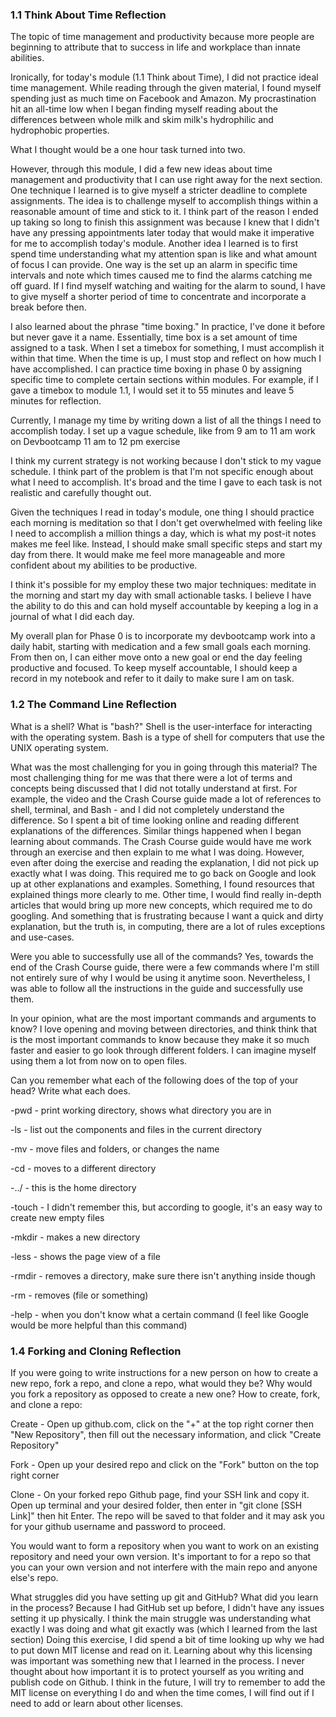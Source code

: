 ### 1.1 Think About Time Reflection

The topic of time management and productivity because more people are beginning to attribute that to success in life and workplace than innate abilities.

Ironically, for today's module (1.1 Think about Time), I did not practice ideal time management. While reading through the given material, I found myself spending just as much time on Facebook and Amazon. My procrastination hit an all-time low when I began finding myself reading about the differences between whole milk and skim milk's hydrophilic and hydrophobic properties.

What I thought would be a one hour task turned into two.

However, through this module, I did a few new ideas about time management and productivity that I can use right away for the next section. One technique I learned is to give myself a stricter deadline to complete assignments. The idea is to challenge myself to accomplish things within a reasonable amount of time and stick to it. I think part of the reason I ended up taking so long to finish this assignment was because I knew that I didn't have any pressing appointments later today that would make it imperative for me to accomplish today's module. Another idea I learned is to first spend time understanding what my attention span is like and what amount of focus I can provide. One way is the set up an alarm in specific time intervals and note which times caused me to find the alarms catching me off guard. If I find myself watching and waiting for the alarm to sound, I have to give myself a shorter period of time to concentrate and incorporate a break before then.

I also learned about the phrase "time boxing." In practice, I've done it before but never gave it a name. Essentially, time box is a set amount of time assigned to a task. When I set a timebox for something, I must accomplish it within that time. When the time is up, I must stop and reflect on how much I have accomplished. I can practice time boxing in phase 0 by assigning specific time to complete certain sections within modules. For example, if I gave a timebox to module 1.1, I would set it to 55 minutes and leave 5 minutes for reflection.

Currently, I manage my time by writing down a list of all the things I need to accomplish today. I set up a vague schedule, like from 9 am to 11 am work on Devbootcamp 11 am to 12 pm exercise

I think my current strategy is not working because I don't stick to my vague schedule. I think part of the problem is that I'm not specific enough about what I need to accomplish. It's broad and the time I gave to each task is not realistic and carefully thought out.

Given the techniques I read in today's module, one thing I should practice each morning is meditation so that I don't get overwhelmed with feeling like I need to accomplish a million things a day, which is what my post-it notes makes me feel like. Instead, I should make small specific steps and start my day from there. It would make me feel more manageable and more confident about my abilities to be productive.

I think it's possible for my employ these two major techniques: meditate in the morning and start my day with small actionable tasks. I believe I have the ability to do this and can hold myself accountable by keeping a log in a journal of what I did each day.

My overall plan for Phase 0 is to incorporate my devbootcamp work into a daily habit, starting with medication and a few small goals each morning. From then on, I can either move onto a new goal or end the day feeling productive and focused. To keep myself accountable, I should keep a record in my notebook and refer to it daily to make sure I am on task. 

### 1.2 The Command Line Reflection

What is a shell? What is "bash?"
Shell is the user-interface for interacting with the operating system. Bash is a type of shell for computers that use the UNIX operating system.

What was the most challenging for you in going through this material?
The most challenging thing for me was that there were a lot of terms and concepts being discussed that I did not totally understand at first. For example, the video and the Crash Course guide made a lot of references to shell, terminal, and Bash - and I did not completely understand the difference. So I spent a bit of time looking online and reading different explanations of the differences. Similar things happened when I began learning about commands. The Crash Course guide would have me work through an exercise and then explain to me what I was doing. However, even after doing the exercise and reading the explanation, I did not pick up exactly what I was doing. This required me to go back on Google and look up at other explanations and examples. Something, I found resources that explained things more clearly to me. Other time, I would find really in-depth articles that would bring up more new concepts, which required me to do googling. And something that is frustrating because I want a quick and dirty explanation, but the truth is, in computing, there are a lot of rules exceptions and use-cases. 

Were you able to successfully use all of the commands?
Yes, towards the end of the Crash Course guide, there were a few commands where I'm still not entirely sure of why I would be using it anytime soon. Nevertheless, I was able to follow all the instructions in the guide and successfully use them. 

In your opinion, what are the most important commands and arguments to know?
I love opening and moving between directories, and think think that is the most important commands to know because they make it so much faster and easier to go look through different folders. I can imagine myself using them a lot from now on to open files.

Can you remember what each of the following does of the top of your head? Write what each does.

-pwd - print working directory, shows what directory you are in

-ls - list out the components and files in the current directory

-mv - move files and folders, or changes the name

-cd - moves to a different directory

-../ - this is the home directory

-touch - I didn't remember this, but according to google, it's an easy way to create new empty files

-mkdir - makes a new directory

-less - shows the page view of a file

-rmdir - removes a directory, make sure there isn't anything inside though

-rm - removes (file or something)

-help - when you don't know what a certain command (I feel like Google would be more helpful than this command)


### 1.4 Forking and Cloning Reflection  

If you were going to write instructions for a new person on how to create a new repo, fork a repo, and clone a repo, what would they be? Why would you fork a repository as opposed to create a new one?
How to create, fork, and clone a repo: 

Create - Open up github.com, click on the "+" at the top right corner then "New Repository", then fill out the necessary information, and click "Create Repository"

Fork - Open up your desired repo and click on the "Fork" button on the top right corner 

Clone - On your forked repo Github page, find your SSH link and copy it. Open up terminal and your desired folder, then enter in "git clone [SSH Link]" then hit Enter. The repo will be saved to that folder and it may ask you for your github username and password to proceed. 

You would want to form a repository when you want to work on an existing repository and need your own version. It's important to for a repo so that you can your own version and not interfere with the main repo and anyone else's repo.  

What struggles did you have setting up git and GitHub? What did you learn in the process?
Because I had GitHub set up before, I didn't have any issues setting it up physically. I think the main struggle was understanding what exactly I was doing and what git exactly was (which I learned from the last section) Doing this exercise, I did spend a bit of time looking up why we had to put down MIT license and read on it. Learning about why this licensing was important was something new that I learned in the process. I never thought about how important it is to protect yourself as you writing and publish code on Github. I think in the future, I will try to remember to add the MIT license on everything I do and when the time comes, I will find out if I need to add or learn about other licenses. 